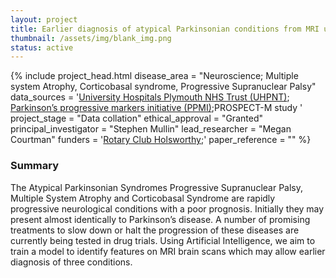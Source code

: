 ```yaml
---
layout: project
title: Earlier diagnosis of atypical Parkinsonian conditions from MRI using machine learning 
thumbnail: /assets/img/blank_img.png
status: active
---
```

{% include project_head.html 
disease_area = "Neuroscience; Multiple system Atrophy, Corticobasal syndrome, Progressive Supranuclear Palsy"
data_sources = 
'<a href="https://www.plymouthhospitals.nhs.uk/">University Hospitals Plymouth NHS Trust (UHPNT)</a>;
<a href="https://www.ppmi-info.org/">Parkinson’s progressive markers initiative (PPMI)</a>;PROSPECT-M study
'
project_stage = "Data collation"
ethical_approval = "Granted"
principal_investigator = "Stephen Mullin"
lead_researcher = "Megan Courtman"
funders = '<a href="https://www.rotary-ribi.org/clubs/homepage.php?ClubID=1038">Rotary Club Holsworthy</a>;' 
paper_reference = ""
%}


### Summary
The Atypical Parkinsonian Syndromes Progressive Supranuclear Palsy, Multiple System Atrophy and Corticobasal Syndrome are rapidly progressive neurological conditions with a poor prognosis. Initially they may present almost identically to Parkinson’s disease. A number of promising treatments to slow down or halt the progression of these diseases are currently being tested in drug trials. Using Artificial Intelligence, we aim to train a model to identify features on MRI brain scans which may allow earlier diagnosis of three conditions.  




